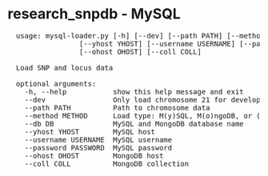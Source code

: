 research_snpdb - MySQL
==============

<pre>
  usage: mysql-loader.py [-h] [--dev] [--path PATH] [--method METHOD] [--db DB]
                 [--yhost YHOST] [--username USERNAME] [--password PASSWORD]
                 [--ohost OHOST] [--coll COLL]

  Load SNP and locus data

  optional arguments:
    -h, --help           show this help message and exit
    --dev                Only load chromosome 21 for development testing
    --path PATH          Path to chromosome data
    --method METHOD      Load type: M(y)SQL, M(o)ngoDB, or (b)oth
    --db DB              MySQL and MongoDB database name
    --yhost YHOST        MySQL host
    --username USERNAME  MySQL username
    --password PASSWORD  MySQL password
    --ohost OHOST        MongoDB host
    --coll COLL          MongoDB collection
</pre>

